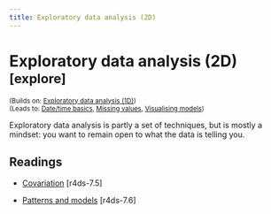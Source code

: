 ```yaml
---
title: Exploratory data analysis (2D)
---
```


<!-- Generated automatically from eda-2d.yml. Do not edit by hand -->

# Exploratory data analysis (2D) <small class='explore'>[explore]</small>
<small>(Builds on: [Exploratory data analysis (1D)](eda-1d.md))</small>  
<small>(Leads to: [Date/time basics](datetime-basics.md), [Missing values](missing-values.md), [Visualising models](model-vis.md))</small>

Exploratory data analysis is partly a set of techniques, but is mostly a
mindset: you want to remain open to what the data is telling you.

## Readings

  * [Covariation](http://r4ds.had.co.nz/exploratory-data-analysis.html#covariation) [r4ds-7.5]

  * [Patterns and models](http://r4ds.had.co.nz/exploratory-data-analysis.html#patterns-and-models) [r4ds-7.6]


